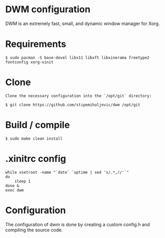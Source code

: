 # DWM configuration
DWM is an extremely fast, small, and dynamic window manager for Xorg.

# Requirements
    $ sudo pacman -S base-devel libx11 libxft libxinerama freetype2 fontconfig xorg-xinit

# Clone
    Clone the necessary configuration into the `/opt/git` directory:

    $ git clone https://github.com/stipemihaljevic/dwm /opt/git

# Build / compile
    $ sudo make clean install

# .xinitrc config

    while xsetroot -name "`date` `uptime | sed 's/.*,//'`"
    do
    	sleep 1
    done &
    exec dwm

# Configuration
The configuration of dwm is done by creating a custom config.h
and compiling the source code.

